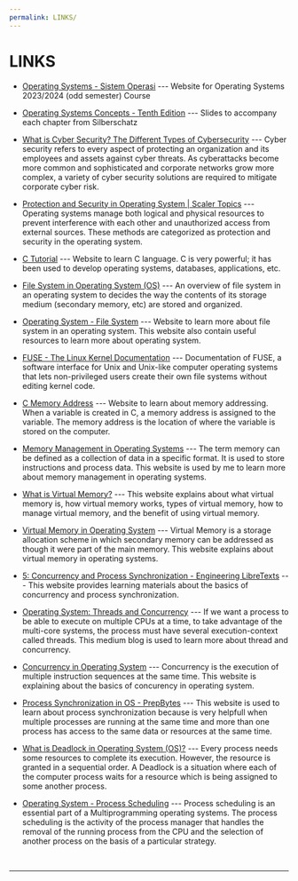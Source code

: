 ```yaml
---
permalink: LINKS/
---
```


# LINKS

* [Operating Systems - Sistem Operasi](https://os.vlsm.org/) --- 
Website for Operating Systems 2023/2024 (odd semester) Course

* [Operating Systems Concepts - Tenth Edition](https://codex.cs.yale.edu/avi/os-book/OS10/slide-dir/) --- 
Slides to accompany each chapter from Silberschatz

* [What is Cyber Security? The Different Types of Cybersecurity](https://www.checkpoint.com/cyber-hub/cyber-security/what-is-cybersecurity/) --- 
Cyber security refers to every aspect of protecting an organization and its employees and assets against cyber threats. As cyberattacks become more common and sophisticated and corporate networks grow more complex, a variety of cyber security solutions are required to mitigate corporate cyber risk.

* [Protection and Security in Operating System | Scaler Topics](https://www.scaler.com/topics/protection-and-security-in-operating-system/) --- 
Operating systems manage both logical and physical resources to prevent interference with each other and unauthorized access from external sources. These methods are categorized as protection and security in the operating system.

* [C Tutorial](https://www.w3schools.com/c/index.php) --- 
Website to learn C language. C is very powerful; it has been used to develop operating systems, databases, applications, etc.

* [File System in Operating System (OS)](https://www.scaler.com/topics/file-systems-in-os/) --- 
An overview of file system in an operating system to decides the way the contents of its storage medium (secondary memory, etc) are stored and organized.

* [Operating System - File System](https://www.tutorialspoint.com/operating_system/os_file_system.htm) --- 
Website to learn more about file system in an operating system. This website also contain useful resources to learn more about operating system.

* [FUSE - The Linux Kernel Documentation](https://www.kernel.org/doc/html/next/filesystems/fuse.html) --- 
Documentation of FUSE, a software interface for Unix and Unix-like computer operating systems that lets non-privileged users create their own file systems without editing kernel code.

* [C Memory Address](https://www.w3schools.com/c/c_memory_address.php) ---
Website to learn about memory addressing. When a variable is created in C, a memory address is assigned to the variable. The memory address is the location of where the variable is stored on the computer.

* [Memory Management in Operating Systems](https://www.geeksforgeeks.org/memory-management-in-operating-system/) ---
The term memory can be defined as a collection of data in a specific format. It is used to store instructions and process data. This website is used by me to learn more about memory management in operating systems.

* [What is Virtual Memory?](https://www.techtarget.com/searchstorage/definition/virtual-memory) ---
This website explains about what virtual memory is, how virtual memory works, types of virtual memory, how to manage virtual memory, and the benefit of using virtual memory.

* [Virtual Memory in Operating System](https://www.geeksforgeeks.org/virtual-memory-in-operating-system/) ---
Virtual Memory is a storage allocation scheme in which secondary memory can be addressed as though it were part of the main memory. This website explains about virtual memory in operating systems.

* [5: Concurrency and Process Synchronization - Engineering LibreTexts](https://eng.libretexts.org/Courses/Delta_College/Operating_System%3A_The_Basics/05%3A_Process_Synchronization) ---
This website provides learning materials about the basics of concurrency and process synchronization.

* [Operating System: Threads and Concurrency](https://medium.com/@akhandmishra/operating-system-threads-and-concurrency-aec2036b90f8) ---
If we want a process to be able to execute on multiple CPUs at a time, to take advantage of the multi-core systems, the process must have several execution-context called threads. This medium blog is used to learn more about thread and concurrency.

* [Concurrency in Operating System](https://www.geeksforgeeks.org/concurrency-in-operating-system/) ---
Concurrency is the execution of multiple instruction sequences at the same time. This website is explaining about the basics of concurency in operating system.

* [Process Synchronization in OS - PrepBytes](https://www.prepbytes.com/blog/operating-system/process-synchronization-in-os-definition-working-and-example/) ---
This website is used to learn about process synchronization because is very helpfull when multiple processes are running at the same time and more than one process has access to the same data or resources at the same time.

* [What is Deadlock in Operating System (OS)?](https://www.javatpoint.com/os-deadlocks-introduction) ---
Every process needs some resources to complete its execution. However, the resource is granted in a sequential order. A Deadlock is a situation where each of the computer process waits for a resource which is being assigned to some another process.

* [Operating System - Process Scheduling](https://www.tutorialspoint.com/operating_system/os_process_scheduling.htm) ---
Process scheduling is an essential part of a Multiprogramming operating systems. The process scheduling is the activity of the process manager that handles the removal of the running process from the CPU and the selection of another process on the basis of a particular strategy.
<br>
<hr>
